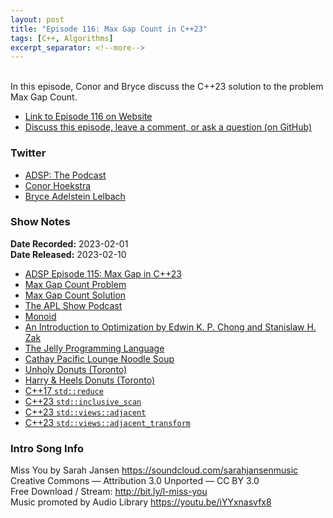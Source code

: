 ```yaml
---
layout: post
title: "Episode 116: Max Gap Count in C++23"
tags: [C++, Algorithms]
excerpt_separator: <!--more-->
---
```


<div id="buzzsprout-player-12225378"></div><script src="https://www.buzzsprout.com/1501960/12225378-episode-116-max-gap-count-in-c-23.js?container_id=buzzsprout-player-12225378&player=small" type="text/javascript" charset="utf-8"></script>

<br>In this episode, Conor and Bryce discuss the C++23 solution to the problem Max Gap Count.
 
<!--more-->

* [Link to Episode 116 on Website](https://adspthepodcast.com/2023/02/10/Episode-116.html)
* [Discuss this episode, leave a comment, or ask a question (on GitHub)](https://github.com/codereport/adsp2/discussions/6)

### Twitter
 
* [ADSP: The Podcast](https://twitter.com/adspthepodcast) 
* [Conor Hoekstra](https://twitter.com/code_report)
* [Bryce Adelstein Lelbach](https://twitter.com/blelbach)

### Show Notes
 
**Date Recorded:** 2023-02-01 <br>
**Date Released:** 2023-02-10

* [ADSP Episode 115: Max Gap in C++23](https://adspthepodcast.com/2023/02/03/Episode-115.html)
* [Max Gap Count Problem](https://theweeklychallenge.org/blog/perl-weekly-challenge-198/)
* [Max Gap Count Solution](https://github.com/codereport/top10/blob/main/07_max_gap_count/max_gap_count.cpp)
* [The APL Show Podcast](https://apl.show/)
* [Monoid](https://en.wikipedia.org/wiki/Monoid)
* [An Introduction to Optimization by Edwin K. P. Chong and Stanislaw H. Zak](https://www.amazon.com/Introduction-Optimization-Edwin-K-Chong/dp/1118279018)
* [The Jelly Programming Language](https://github.com/DennisMitchell/jellylanguage)
* [Cathay Pacific Lounge Noodle Soup](https://goodmagazine.co.nz/bring-the-taste-of-asia-into-your-home/)
* [Unholy Donuts (Toronto)](https://unholydonutsto.ca/)
* [Harry & Heels Donuts (Toronto)](https://www.skipthedishes.com/harry-and-heels-california-donuts)
* [C++17 `std::reduce`](https://en.cppreference.com/w/cpp/algorithm/reduce)
* [C++23 `std::inclusive_scan`](https://en.cppreference.com/w/cpp/algorithm/inclusive_scan)
* [C++23 `std::views::adjacent`](https://en.cppreference.com/w/cpp/ranges/adjacent_view)
* [C++23 `std::views::adjacent_transform`](https://en.cppreference.com/w/cpp/ranges/adjacent_transform_view)

### Intro Song Info
 
Miss You by Sarah Jansen https://soundcloud.com/sarahjansenmusic<br>
Creative Commons — Attribution 3.0 Unported — CC BY 3.0<br>
Free Download / Stream: http://bit.ly/l-miss-you<br>
Music promoted by Audio Library https://youtu.be/iYYxnasvfx8<br>
